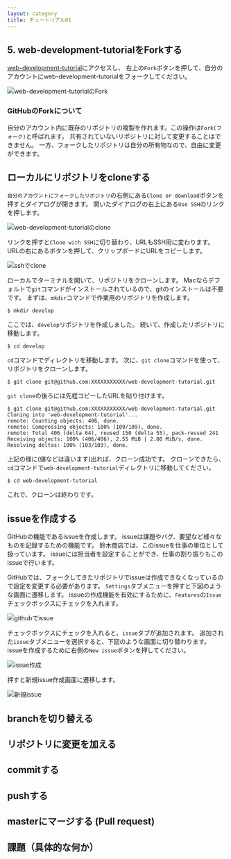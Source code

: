 ```yaml
---
layout: category
title: チュートリアル01
---
```


## 5. web-development-tutorialをForkする
[web-development-tutorial](https://github.com/suzukiSHOUTEN/web-development-tutorial)にアクセスし、
右上の`Fork`ボタンを押して、自分のアカウントにweb-development-tutorialをフォークしてください。

![web-development-tutorialのFork]({{site.baseurl}}/assets/images/Tutorial/1.web-development-tutorial_fork.png "web-development-tutorialのFork")  

### GitHubのForkについて
自分のアカウント内に既存のリポジトリの複製を作れます。この操作は`Fork(フォーク)`と呼ばれます。
共有されていないリポジトリに対して変更することはできません。
一方、フォークしたリポジトリは自分の所有物なので、自由に変更ができます。

## ローカルにリポジトリをcloneする
`自分のアカウントにフォークしたリポジトリ`の右側にある`Clone or download`ボタンを押すとダイアログが開きます。
開いたダイアログの右上にある`Use SSH`のリンクを押します。

![web-development-tutorialのclone]({{site.baseurl}}/assets/images/Tutorial/2.web-development-tutorial_clone.png "web-development-tutorialのclone")  

リンクを押すと`Clone with SSH`に切り替わり、URLもSSH用に変わります。
URLの右にあるボタンを押して、クリップボードにURLをコピーします。

![sshでclone]({{site.baseurl}}/assets/images/Tutorial/3.clone_with_ssh.png "sshでclone")  

ローカルでターミナルを開いて、リポジトリをクローンします。
Macならデフォルトで`git`コマンドがインストールされているので、gitのインストールは不要です。
まずは、`mkdir`コマンドで作業用のリポジトリを作成します。
```
$ mkdir develop
```
ここでは、`develop`リポジトリを作成しました。
続いて、作成したリポジトリに移動します。
```
$ cd develop
```
`cd`コマンドでディレクトリを移動します。
次に、`git clone`コマンドを使って、リポジトリをクローンします。
```
$ git clone git@github.com:XXXXXXXXXXX/web-development-tutorial.git
```
`git clone`の後ろには先程コピーしたURLを貼り付けます。
```
$ git clone git@github.com:XXXXXXXXXXX/web-development-tutorial.git
Cloning into 'web-development-tutorial'...
remote: Counting objects: 406, done.
remote: Compressing objects: 100% (109/109), done.
remote: Total 406 (delta 64), reused 150 (delta 55), pack-reused 241
Receiving objects: 100% (406/406), 2.55 MiB | 2.00 MiB/s, done.
Resolving deltas: 100% (103/103), done.
```
上記の様に(値などは違います)出れば、クローン成功です。
クローンできたら、`cd`コマンドで`web-development-tutorial`ディレクトリに移動してください。
```
$ cd web-development-tutorial
```
これで、クローンは終わりです。

## issueを作成する
GitHubの機能であるissueを作成します。
issueは課題やバグ、要望など様々なものを記録するための機能です。
鈴木商店では、このissueを仕事の単位として扱っています。
issueには担当者を設定することができ、仕事の割り振りもこのissueで行います。

GitHubでは、フォークしてきたリポジトリでissueは作成できなくなっているので設定を変更する必要があります。
`Settings`タブメニューを押すと下図のような画面に遷移します。
issueの作成機能を有効にするために、`Features`の`Issue`チェックボックスにチェックを入れます。

![githubでissue]({{site.baseurl}}/assets/images/Tutorial/4.github_issue.png "githubでissue")

チェックボックスにチェックを入れると、`issue`タブが追加されます。
追加された`issue`タブメニューを選択すると、下図のような画面に切り替わります。
issueを作成するために右側の`New issue`ボタンを押してください。

![issue作成]({{site.baseurl}}/assets/images/Tutorial/5.github_issue_create.png "issue作成")

押すと新規issue作成画面に遷移します。

![新規issue]({{site.baseurl}}/assets/images/Tutorial/6.github_new_issue.png "新規issue")



## branchを切り替える

## リポジトリに変更を加える

## commitする

## pushする

## masterにマージする (Pull request)

## 課題（具体的な何か）
